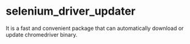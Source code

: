 # selenium_driver_updater
It is a fast and convenient package that can automatically download or update chromedriver binary.